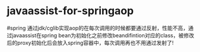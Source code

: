 # javaassist-for-springaop

#spring 通过jdk/cglib实现aop的在每次调用的时候都要通过反射，性能不高，通过javaassist在spring bean为初始化之前修改beandifintion对应的class，被修改后的proxy初始化后会放入spring容器中，每次调用再也不用通过发射了!   
